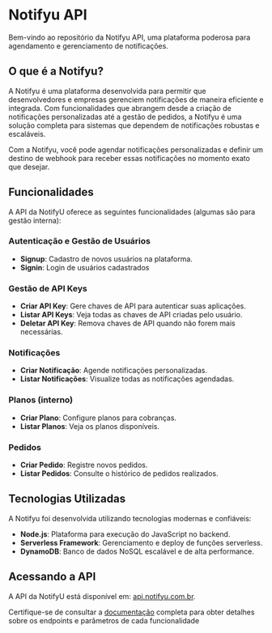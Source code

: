 # Notifyu API

Bem-vindo ao repositório da Notifyu API, uma plataforma poderosa para agendamento e gerenciamento de notificações.

## O que é a Notifyu?

A Notifyu é uma plataforma desenvolvida para permitir que desenvolvedores e empresas gerenciem notificações de maneira eficiente e integrada. Com funcionalidades que abrangem desde a criação de notificações personalizadas até a gestão de pedidos, a Notifyu é uma solução completa para sistemas que dependem de notificações robustas e escaláveis.

Com a Notifyu, você pode agendar notificações personalizadas e definir um destino de webhook para receber essas notificações no momento exato que desejar.

## Funcionalidades

A API da NotifyU oferece as seguintes funcionalidades (algumas são para gestão interna):

### Autenticação e Gestão de Usuários

- **Signup**: Cadastro de novos usuários na plataforma.
- **Signin**: Login de usuários cadastrados

### Gestão de API Keys

- **Criar API Key**: Gere chaves de API para autenticar suas aplicações.
- **Listar API Keys**: Veja todas as chaves de API criadas pelo usuário.
- **Deletar API Key**: Remova chaves de API quando não forem mais necessárias.

### Notificações

- **Criar Notificação**: Agende notificações personalizadas.
- **Listar Notificações**: Visualize todas as notificações agendadas.

### Planos (interno)

- **Criar Plano**: Configure planos para cobranças.
- **Listar Planos**: Veja os planos disponíveis.

### Pedidos

- **Criar Pedido**: Registre novos pedidos.
- **Listar Pedidos**: Consulte o histórico de pedidos realizados.

## Tecnologias Utilizadas

A Notifyu foi desenvolvida utilizando tecnologias modernas e confiáveis:

- **Node.js**: Plataforma para execução do JavaScript no backend.
- **Serverless Framework**: Gerenciamento e deploy de funções serverless.
- **DynamoDB**: Banco de dados NoSQL escalável e de alta performance.

## Acessando a API

A API da NotifyU está disponível em: [api.notifyu.com.br](api.notifyu.com.br).

Certifique-se de consultar a [documentação](docs.notifyu.com.br) completa para obter detalhes sobre os endpoints e parâmetros de cada funcionalidade
